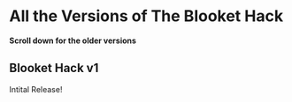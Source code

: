 # All the Versions of The Blooket Hack

**Scroll down for the older versions**

## Blooket Hack v1

Intital Release!
